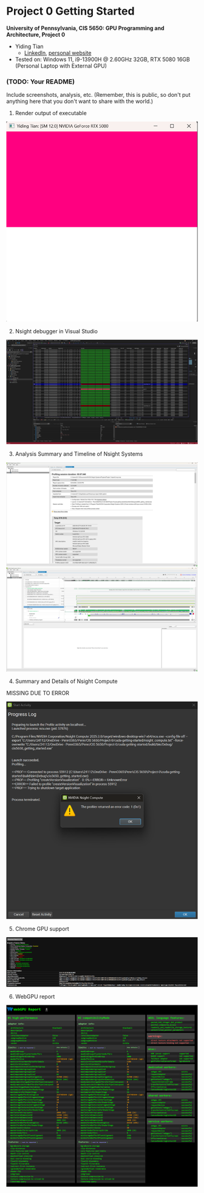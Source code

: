 Project 0 Getting Started
====================

**University of Pennsylvania, CIS 5650: GPU Programming and Architecture, Project 0**

* Yiding Tian
  * [LinkedIn](https://linkedin.com/in/ytian1109), [personal website](https://github.com/tonytgrt)
* Tested on: Windows 11, i9-13900H @ 2.60GHz 32GB, RTX 5080 16GB (Personal Laptop with External GPU)

### (TODO: Your README)

Include screenshots, analysis, etc. (Remember, this is public, so don't put
anything here that you don't want to share with the world.)

1. Render output of executable

![](/images/1.png)

2. Nsight debugger in Visual Studio

![](/images/2.png)

3. Analysis Summary and Timeline of Nsight Systems

![](/images/analysis-summary.png)
![](/images/timeline.png)

4. Summary and Details of Nsight Compute

MISSING DUE TO ERROR

![](/images/nsight_compute_error.png)

5. Chrome GPU support

![](/images/chrome_gpu.png)

6. WebGPU report

![](/images/webgpu_report.png)